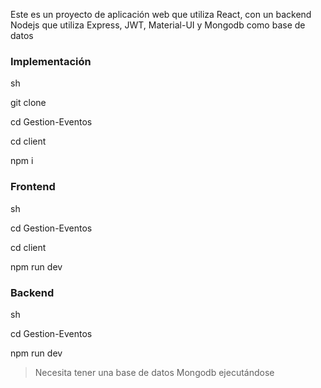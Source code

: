 Este es un proyecto de aplicación web que utiliza React, con un backend Nodejs que utiliza Express, JWT,  Material-UI   y Mongodb como base de datos

### Implementación

sh

git clone

cd Gestion-Eventos

cd client 

npm i
 
### Frontend
sh

cd Gestion-Eventos

cd client

npm run dev
 
### Backend 

sh

cd Gestion-Eventos

npm run dev



>Necesita tener una base de datos Mongodb ejecutándose
